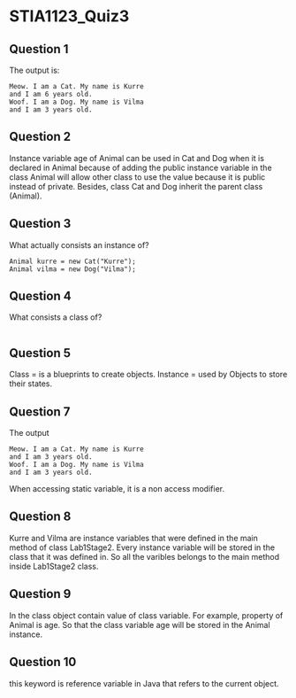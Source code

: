 # STIA1123_Quiz3
## Question 1
The output is:
```
Meow. I am a Cat. My name is Kurre
and I am 6 years old.
Woof. I am a Dog. My name is Vilma
and I am 3 years old.
```

## Question 2
Instance variable age of Animal can be used in Cat and Dog when it is declared in Animal because of adding the public instance variable in the class Animal will allow other class to use the value because it is public instead of private. Besides, class Cat and Dog inherit the parent class (Animal).
 
## Question 3
What actually consists an instance of?
```
Animal kurre = new Cat("Kurre");
Animal vilma = new Dog("Vilma");
```
 
## Question 4
What consists a class of?
```

```
    
## Question 5
 Class = is a blueprints to create objects.
 Instance = used by Objects to store their states.
 
 ## Question 7
 The output
```
Meow. I am a Cat. My name is Kurre
and I am 3 years old.
Woof. I am a Dog. My name is Vilma
and I am 3 years old.
```
When accessing static variable, it is a non access modifier.
 
## Question 8
Kurre and Vilma are instance variables that were defined in the main method of class Lab1Stage2. Every instance variable will be stored in the class that it was defined in. So all the varibles belongs to the main method inside Lab1Stage2 class.

## Question 9
In the class object contain value of class variable. For example, property of Animal is age. So that the class variable age will be stored in the Animal instance.

## Question 10
this keyword is reference variable in Java that refers to the current object.
